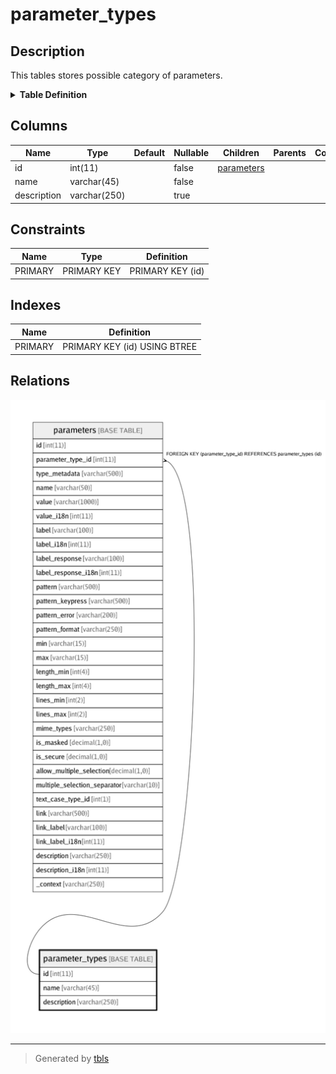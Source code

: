 # parameter_types

## Description

This tables stores possible category of parameters.

<details>
<summary><strong>Table Definition</strong></summary>

```sql
CREATE TABLE `parameter_types` (
  `id` int(11) NOT NULL AUTO_INCREMENT,
  `name` varchar(45) NOT NULL,
  `description` varchar(250) DEFAULT NULL,
  PRIMARY KEY (`id`)
) ENGINE=InnoDB AUTO_INCREMENT=100 DEFAULT CHARSET=latin1 COMMENT='This tables stores possible category of parameters.'
```

</details>

## Columns

| Name | Type | Default | Nullable | Children | Parents | Comment |
| ---- | ---- | ------- | -------- | -------- | ------- | ------- |
| id | int(11) |  | false | [parameters](parameters.md) |  |  |
| name | varchar(45) |  | false |  |  |  |
| description | varchar(250) |  | true |  |  |  |

## Constraints

| Name | Type | Definition |
| ---- | ---- | ---------- |
| PRIMARY | PRIMARY KEY | PRIMARY KEY (id) |

## Indexes

| Name | Definition |
| ---- | ---------- |
| PRIMARY | PRIMARY KEY (id) USING BTREE |

## Relations

![er](parameter_types.png)

---

> Generated by [tbls](https://github.com/k1LoW/tbls)
